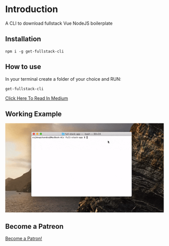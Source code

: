 # Introduction

A CLI to download fullstack Vue NodeJS boilerplate

## Installation

```
npm i -g get-fullstack-cli
```

## How to use

In your terminal create a folder of your choice and RUN:
```
get-fullstack-cli
```
[Click Here To Read In Medium](https://medium.com/faun/full-stack-boilerplate-saves-the-day-9a13ef2ab863)

## Working Example
![create-fullstack-cli](https://github.com/Rajdeepc/create-fullstack-app/blob/master/demo.gif?raw=true)

## Become a Patreon

<a href="https://www.patreon.com/bePatron?u=36132206" data-patreon-widget-type="become-patron-button">Become a Patron!</a><script async src="https://c6.patreon.com/becomePatronButton.bundle.js"></script>

